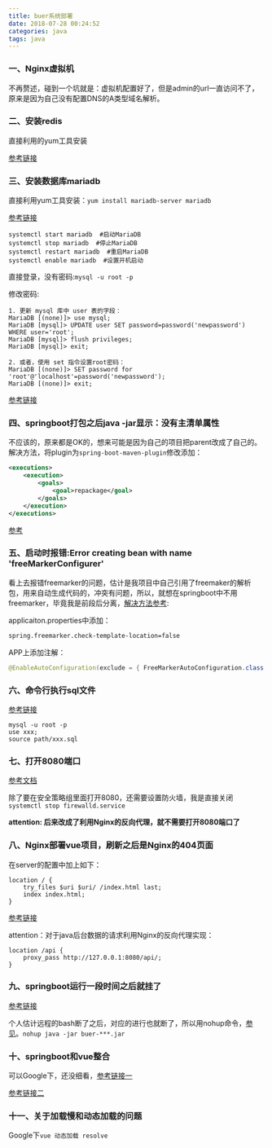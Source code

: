```yaml
---
title: buer系统部署
date: 2018-07-28 00:24:52
categories: java
tags: java
---
```


### 一、Nginx虚拟机
不再赘述，碰到一个坑就是：虚拟机配置好了，但是admin的url一直访问不了，原来是因为自己没有配置DNS的A类型域名解析。
<!--more-->
### 二、安装redis
直接利用的yum工具安装

[参考链接](https://www.jianshu.com/p/ebda253a8daa)

### 三、安装数据库mariadb
直接利用yum工具安装：`yum install mariadb-server mariadb `

[参考链接](http://www.cnblogs.com/starof/p/4680083.html)

```shell
systemctl start mariadb  #启动MariaDB
systemctl stop mariadb  #停止MariaDB
systemctl restart mariadb  #重启MariaDB
systemctl enable mariadb  #设置开机启动
```
直接登录，没有密码:`mysql -u root -p`

修改密码:
```shell
1. 更新 mysql 库中 user 表的字段：
MariaDB [(none)]> use mysql;  
MariaDB [mysql]> UPDATE user SET password=password('newpassword') WHERE user='root';  
MariaDB [mysql]> flush privileges;  
MariaDB [mysql]> exit;
 
2. 或者，使用 set 指令设置root密码：
MariaDB [(none)]> SET password for 'root'@'localhost'=password('newpassword');  
MariaDB [(none)]> exit; 
```
[参考链接](https://blog.csdn.net/asdfg6541/article/details/78866421)


### 四、springboot打包之后java -jar显示：没有主清单属性
不应该的，原来都是OK的，想来可能是因为自己的项目把parent改成了自己的。解决方法，将plugin为`spring-boot-maven-plugin`修改添加：
```xml
<executions>
    <execution>
        <goals>
            <goal>repackage</goal>
        </goals>
    </execution>
</executions>
```
[参考](http://www.cnblogs.com/niceboat/p/6230448.html)

### 五、启动时报错:Error creating bean with name 'freeMarkerConfigurer'
看上去报错freemarker的问题，估计是我项目中自己引用了freemaker的解析包，用来自动生成代码的，冲突有问题，所以，就想在springboot中不用freemarker，毕竟我是前段后分离，[解决方法参考](https://fastfoodcoding.com/questions/1506440393799/how-to-disable-freemarker-templates-in-spring-boot):

applicaiton.properties中添加：
```xml
spring.freemarker.check-template-location=false
```
APP上添加注解：
```java
@EnableAutoConfiguration(exclude = { FreeMarkerAutoConfiguration.class })
```

### 六、命令行执行sql文件
[参考链接](https://www.jianshu.com/p/43052c237bf1)
```shell
mysql -u root -p
use xxx;
source path/xxx.sql
```

### 七、打开8080端口
[参考文档](https://www.jianshu.com/p/b66277ad24c2)

除了要在安全策略组里面打开8080，还需要设置防火墙，我是直接关闭`systemctl stop firewalld.service`

**attention: 后来改成了利用Nginx的反向代理，就不需要打开8080端口了**

### 八、Nginx部署vue项目，刷新之后是Nginx的404页面
在server的配置中加上如下：
```shell
location / {
    try_files $uri $uri/ /index.html last;
    index index.html;
}
```
[参考链接](https://blog.csdn.net/zjcjava/article/details/78255018)

attention：对于java后台数据的请求利用Nginx的反向代理实现：
```shell
location /api {
    proxy_pass http://127.0.0.1:8080/api/;
}
```

### 九、springboot运行一段时间之后就挂了
[参考链接](https://blog.csdn.net/zzq900503/article/details/80577490)

个人估计远程的bash断了之后，对应的进行也就断了，所以用nohup命令，[参见](https://www.cnblogs.com/superjt/p/4079013.html)。`nohup java -jar buer-***.jar`

### 十、springboot和vue整合
可以Google下，还没细看，[参考链接一](https://blog.csdn.net/u014098584/article/details/78912378)

[参考链接二](https://blog.csdn.net/sinat_27639721/article/details/78229040)

### 十一、关于加载慢和动态加载的问题
Google下`vue 动态加载 resolve`